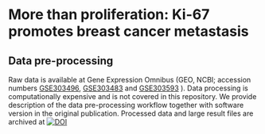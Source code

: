 # More than proliferation: Ki-67 promotes breast cancer metastasis




## Data pre-processing

Raw data is available at Gene Expression Omnibus (GEO, NCBI; accession numbers [GSE303496](https://www.ncbi.nlm.nih.gov/geo/query/acc.cgi?acc=GSE303496),  [GSE303483](https://www.ncbi.nlm.nih.gov/geo/query/acc.cgi?acc=GSE303483) and [GSE303593](https://www.ncbi.nlm.nih.gov/geo/query/acc.cgi?acc=GSE303593) ). Data processing is computationally expensive and is not covered in this repository. We provide description of the data pre-processing workflow together with software version in the original publication. Processed data and large result files are archived at [![DOI](https://zenodo.org/badge/DOI/10.5281/zenodo.17155838.svg)](https://doi.org/10.5281/17155838)


